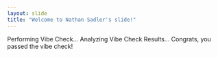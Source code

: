 ```yaml
---
layout: slide
title: "Welcome to Nathan Sadler's slide!"
---
```

Performing Vibe Check...
Analyzing Vibe Check Results...
Congrats, you passed the vibe check!
